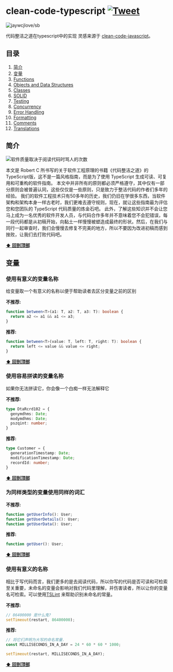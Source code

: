 # clean-code-typescript [![Tweet](https://img.shields.io/twitter/url/http/shields.io.svg?style=social)](https://twitter.com/intent/tweet?text=Clean%20Code%20Typescript&url=https://github.com/labs42io/clean-code-typescript)
![jaywcjlove/sb](https://jaywcjlove.github.io/sb/lang/chinese.svg)

代码整洁之道在typescript中的实现
灵感来源于 [clean-code-javascript](https://github.com/ryanmcdermott/clean-code-javascript)。

## 目录

  1. [简介](#简介)
  2. [变量](#变量)
  3. [Functions](#functions)
  4. [Objects and Data Structures](#objects-and-data-structures)
  5. [Classes](#classes)
  6. [SOLID](#solid)
  7. [Testing](#testing)
  8. [Concurrency](#concurrency)
  9. [Error Handling](#error-handling)
  10. [Formatting](#formatting)
  11. [Comments](#comments)
  12. [Translations](#translations)

## 简介

![软件质量取决于阅读代码时骂人的次数](https://www.osnews.com/images/comics/wtfm.jpg)

本文是 Robert C 所书写的关于软件工程原理的书籍《代码整洁之道》的 TypeScript版，这不是一篇风格指南，而是为了使用 TypeScript 生成可读、可复用和可重构的软件指南。
本文中并非所有的原则都必须严格遵守，其中仅有一部分原则会被普遍认同，这些仅仅是一些原则，只是致力于整洁代码的作者们多年的经验。
我们的软件工程技术只有50多年的历史，我们仍旧在学很多东西，当软件架构和架构本身一样古老时，我们更难去遵守规则，现在，就让这些指南最为评估您和您团队的 TypeScript 代码质量的炼金石吧。
此外，了解这些知识并不会让您马上成为一名优秀的软件开发人员，与代码合作多年并不意味着您不会犯错误，每一段代码都是从初稿开始，向黏土一样慢慢被塑造成最终的形状。然后，在我们与同行一起审查时，我们会慢慢去修复不完美的地方，所以不要因为改进初稿而感到挫败，让我们去打败代码吧。

**[⬆ 回到顶部](#目录)**

## 变量
### 使用有意义的变量名称
给变量取一个有意义的名称以便于帮助读者去区分变量之前的区别

**不推荐:**

```ts
function between<T>(a1: T, a2: T, a3: T): boolean {
  return a2 <= a1 && a1 <= a3;
}

```

**推荐:**

```ts
function between<T>(value: T, left: T, right: T): boolean {
  return left <= value && value <= right;
}
```

**[⬆ 回到顶部](#目录)**

### 使用容易拼读的变量名称
如果你无法拼读它，你会像一个白痴一样无法解释它

**不推荐:**

```ts
type DtaRcrd102 = {
  genymdhms: Date;
  modymdhms: Date;
  pszqint: number;
}
```

**推荐:**

```ts
type Customer = {
  generationTimestamp: Date;
  modificationTimestamp: Date;
  recordId: number;
}
```
**[⬆ 回到顶部](#目录)**

### 为同样类型的变量使用同样的词汇

**不推荐:**

```ts
function getUserInfo(): User;
function getUserDetails(): User;
function getUserData(): User;
```

**推荐:**

```ts
function getUser(): User;
```

**[⬆ 回到顶部](#目录)**

### 使用有意义的名称
相比于写代码而言，我们更多的是去阅读代码，所以你写的代码是否可读和可检索至关重要，未命名的变量会影响对我们代码里理解，并伤害读者，所以让你的变量名可检索。可以使用[TSLint](https://palantir.github.io/tslint/rules/no-magic-numbers/) 来帮助识别未命名的常量。

**不推荐:**

```ts
// 86400000 是什么鬼?
setTimeout(restart, 86400000);
```

**推荐:**

```ts
// 将它们声明为大写的命名常量.
const MILLISECONDS_IN_A_DAY = 24 * 60 * 60 * 1000;

setTimeout(restart, MILLISECONDS_IN_A_DAY);
```

**[⬆ 回到顶部](#目录)**